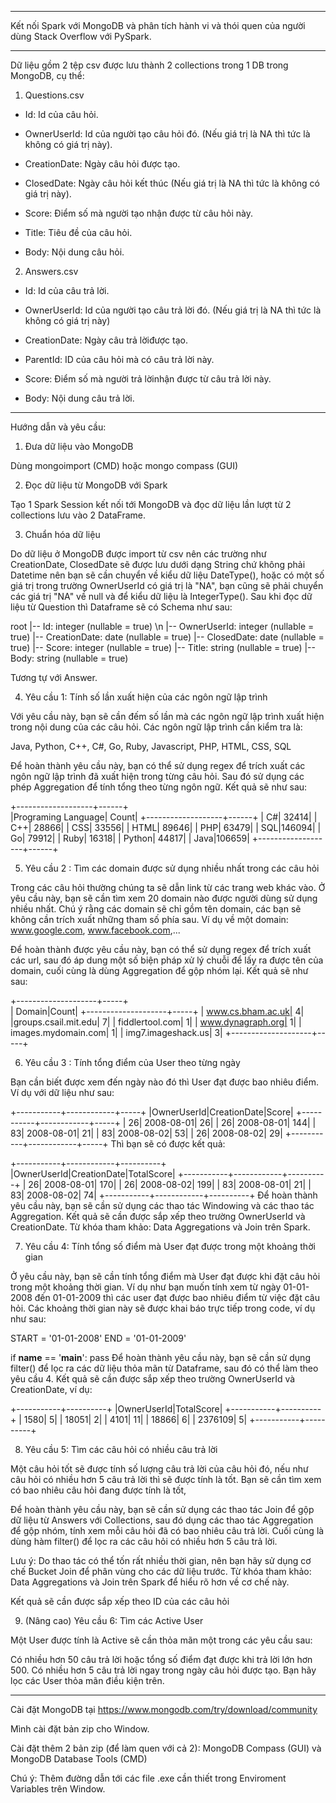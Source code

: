 ***
Kết nối Spark với MongoDB và phân tích hành vi và thói quen của người dùng Stack Overflow với PySpark.
***
Dữ liệu gồm 2 tệp csv được lưu thành 2 collections trong 1 DB trong MongoDB, cụ thể:

1. Questions.csv

- Id: Id của câu hỏi.

- OwnerUserId: Id của người tạo câu hỏi đó. (Nếu giá trị là NA thì tức là không có giá trị này).

- CreationDate: Ngày câu hỏi được tạo.

- ClosedDate: Ngày câu hỏi kết thúc (Nếu giá trị là NA thì tức là không có giá trị này).

- Score: Điểm số mà người tạo nhận được từ câu hỏi này.

- Title: Tiêu đề của câu hỏi.

- Body: Nội dung câu hỏi.

2. Answers.csv

- Id: Id của câu trả lời.

- OwnerUserId: Id của người tạo câu trả lời đó. (Nếu giá trị là NA thì tức là không có giá trị này)

- CreationDate: Ngày câu trả lờiđược tạo.

- ParentId: ID của câu hỏi mà có câu trả lời này.

- Score: Điểm số mà người trả lờinhận được từ câu trả lời này.

- Body: Nội dung câu trả lời.

***

Hướng dẫn và yêu cầu:

1. Đưa dữ liệu vào MongoDB

Dùng mongoimport (CMD) hoặc mongo compass (GUI)

2. Đọc dữ liệu từ MongoDB với Spark

Tạo 1 Spark Session kết nối tới MongoDB và đọc dữ liệu lần lượt từ 2 collections lưu vào 2 DataFrame.

3. Chuẩn hóa dữ liệu

Do dữ liệu ở MongoDB được import từ csv nên các trường như CreationDate, ClosedDate sẽ được lưu dưới dạng String chứ không phải Datetime nên bạn sẽ cần chuyển về kiểu dữ liệu DateType(), hoặc có một số giá trị trong trường OwnerUserId có giá trị là "NA", bạn cũng sẽ phải chuyển các giá trị "NA" về null và để kiểu dữ liệu là IntegerType(). Sau khi đọc dữ liệu từ Question thì Dataframe sẽ có Schema như sau:


root
 |-- Id: integer (nullable = true) \n
 |-- OwnerUserId: integer (nullable = true)
 |-- CreationDate: date (nullable = true)
 |-- ClosedDate: date (nullable = true)
 |-- Score: integer (nullable = true)
 |-- Title: string (nullable = true)
 |-- Body: string (nullable = true)

Tương tự với Answer.

4. Yêu cầu 1: Tính số lần xuất hiện của các ngôn ngữ lập trình

Với yêu cầu này, bạn sẽ cần đếm số lần mà các ngôn ngữ lập trình xuất hiện trong nội dung của các câu hỏi. Các ngôn ngữ lập trình cần kiểm tra là:

Java, Python, C++, C#, Go, Ruby, Javascript, PHP, HTML, CSS, SQL

Để hoàn thành yêu cầu này, bạn có thể sử dụng regex để trích xuất các ngôn ngữ lập trình đã xuất hiện trong từng câu hỏi. Sau đó sử dụng các phép Aggregation để tính tổng theo từng ngôn ngữ. Kết quả sẽ như sau:

+-------------------+------+                                                    
|Programing Language| Count|
+-------------------+------+
|                 C#| 32414|
|                C++| 28866|
|                CSS| 33556|
|               HTML| 89646|
|                PHP| 63479|
|                SQL|146094|
|                 Go| 79912|
|               Ruby| 16318|
|             Python| 44817|
|               Java|106659|
+-------------------+------+

5. Yêu cầu 2 : Tìm các domain được sử dụng nhiều nhất trong các câu hỏi

Trong các câu hỏi thường chúng ta sẽ dẫn link từ các trang web khác vào. Ở yêu cầu này, bạn sẽ cần tìm xem 20 domain nào được người dùng sử dụng nhiều nhất. Chú ý rằng các domain sẽ chỉ gồm tên domain, các bạn sẽ không cần trích xuất những tham số phía sau. Ví dụ về một domain: www.google.com, www.facebook.com,...

Để hoàn thành được yêu cầu này, bạn có thể sử dụng regex để trích xuất các url, sau đó áp dung một số biện pháp xử lý chuỗi để lấy ra được tên của domain, cuối cùng là dùng Aggregation để gộp nhóm lại. Kết quả sẽ như sau:

+--------------------+-----+                                                    
|              Domain|Count|
+--------------------+-----+
|   www.cs.bham.ac.uk|    4|
|groups.csail.mit.edu|    7|
|     fiddlertool.com|    1|
|   www.dynagraph.org|    1|
| images.mydomain.com|    1|
|  img7.imageshack.us|    3|
+--------------------+-----+

6. Yêu cầu 3 : Tính tổng điểm của User theo từng ngày

Bạn cần biết được xem đến ngày nào đó thì User đạt được bao nhiêu điểm. Ví dụ với dữ liệu như sau:

+-----------+------------+-----+
|OwnerUserId|CreationDate|Score|
+-----------+------------+-----+
|         26|  2008-08-01|   26|
|         26|  2008-08-01|  144|
|         83|  2008-08-01|   21|
|    	  83|  2008-08-02|   53|
|         26|  2008-08-02|   29|
+-----------+------------+-----+
Thì bạn sẽ có được kết quả:

+-----------+------------+----------+
|OwnerUserId|CreationDate|TotalScore|
+-----------+------------+----------+
|         26|  2008-08-01|       170|
|         26|  2008-08-02|       199|
|         83|  2008-08-01|        21|
|         83|  2008-08-02|        74|
+-----------+------------+----------+
Để hoàn thành yêu cầu này, bạn sẽ cần sử dụng các thao tác Windowing và các thao tác Aggregation. Kết quả sẽ cần được sắp xếp theo trường OwnerUserId và CreationDate.
Từ khóa tham khảo: Data Aggregations và Join trên Spark. 

7. Yêu cầu 4: Tính tổng số điểm mà User đạt được trong một khoảng thời gian

Ở yêu cầu này, bạn sẽ cần tính tổng điểm mà User đạt được khi đặt câu hỏi trong một khoảng thời gian. Ví dụ như bạn muốn tính xem từ ngày 01-01-2008 đến 01-01-2009 thì các user đạt được bao nhiêu điểm từ việc đặt câu hỏi. Các khoảng thời gian này sẽ được khai báo trực tiếp trong code, ví dụ như sau:


START = '01-01-2008'
END = '01-01-2009'

if __name__ == '__main__':
    pass
Để hoàn thành yêu cầu này, bạn sẽ cần sử dụng filter() để lọc ra các dữ liệu thỏa mãn từ Dataframe, sau đó có thể làm theo yêu cầu 4. Kết quả sẽ cần được sắp xếp theo trường OwnerUserId và CreationDate, ví dụ:

+-----------+----------+
|OwnerUserId|TotalScore|
+-----------+----------+
|       1580|         5|
|      18051|         2|
|       4101|        11|
|      18866|         6|
|    2376109|         5|
+-----------+----------+

8. Yêu cầu 5: Tìm các câu hỏi có nhiều câu trả lời

Một câu hỏi tốt sẽ được tính số lượng câu trả lời của câu hỏi đó, nếu như câu hỏi có nhiều hơn 5 câu trả lời thì sẽ được tính là tốt. Bạn sẽ cần tìm xem có bao nhiêu câu hỏi đang được tính là tốt,  

Để hoàn thành yêu cầu này, bạn sẽ cần sử dụng các thao tác Join để gộp dữ liệu từ Answers với Collections, sau đó dụng các thao tác Aggregation để gộp nhóm, tính xem mỗi câu hỏi đã có bao nhiêu câu trả lời. Cuối cùng là dùng hàm filter() để lọc ra các câu hỏi có nhiều hơn 5 câu trả lời. 

Lưu ý: Do thao tác có thể tốn rất nhiều thời gian, nên bạn hãy sử dụng cơ chế Bucket Join để phân vùng cho các dữ liệu trước. Từ khóa tham khảo: Data Aggregations và Join trên Spark để hiểu rõ hơn về cơ chế này.

Kết quả sẽ cần được sắp xếp theo ID của các câu hỏi

9. (Nâng cao) Yêu cầu 6: Tìm các Active User

Một User được tính là Active sẽ cần thỏa mãn một trong các yêu cầu sau:

Có nhiều hơn 50 câu trả lời hoặc tổng số điểm đạt được khi trả lời lớn hơn 500.
Có nhiều hơn 5 câu trả lời ngay trong ngày câu hỏi được tạo.
Bạn hãy lọc các User thỏa mãn điều kiện trên.

***

Cài đặt MongoDB tại https://www.mongodb.com/try/download/community 

Mình cài đặt bản zip cho Window.

Cài đặt thêm 2 bản zip (để làm quen với cả 2): MongoDB Compass (GUI) và MongoDB Database Tools (CMD) 

Chú ý: Thêm đường dẫn tới các file .exe cần thiết trong Enviroment Variables trên Window.
